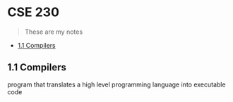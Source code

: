 # CSE 230
>These are my notes

- [1.1 Compilers](#11-Compilers)


## 1.1 Compilers
 
program that translates a high level programming language into executable code 

